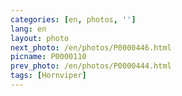 ```yaml
---
categories: [en, photos, '']
lang: en
layout: photo
next_photo: /en/photos/P0000446.html
picname: P0000110
prev_photo: /en/photos/P0000444.html
tags: [Hornviper]
---
```

